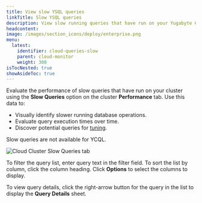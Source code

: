 ```yaml
---
title: View slow YSQL queries
linkTitle: Slow YSQL queries
description: View slow running queries that have run on your Yugabyte Cloud cluster.
headcontent:
image: /images/section_icons/deploy/enterprise.png
menu:
  latest:
    identifier: cloud-queries-slow
    parent: cloud-monitor
    weight: 300
isTocNested: true
showAsideToc: true
---
```


Evaluate the performance of slow queries that have run on your cluster using the **Slow Queries** option on the cluster **Performance** tab. Use this data to:

- Visually identify slower running database operations.
- Evaluate query execution times over time.
- Discover potential queries for [tuning](../../../explore/query-1-performance/).

Slow queries are not available for YCQL.

![Cloud Cluster Slow Queries tab](/images/yb-cloud/cloud-clusters-slow.png)

To filter the query list, enter query text in the filter field. To sort the list by column, click the column heading. Click **Options** to select the columns to display.

To view query details, click the right-arrow button for the query in the list to display the **Query Details** sheet.
